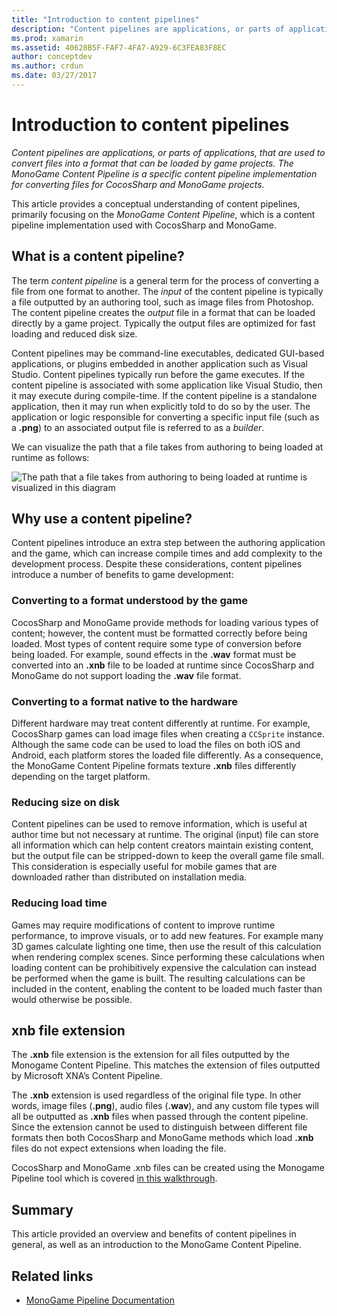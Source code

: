```yaml
---
title: "Introduction to content pipelines"
description: "Content pipelines are applications, or parts of applications, that are used to convert files into a format that can be loaded by game projects. The MonoGame Content Pipeline is a specific content pipeline implementation for converting files for CocosSharp and MonoGame projects."
ms.prod: xamarin
ms.assetid: 40628B5F-FAF7-4FA7-A929-6C3FEA83F8EC
author: conceptdev
ms.author: crdun
ms.date: 03/27/2017
---
```


# Introduction to content pipelines

_Content pipelines are applications, or parts of applications, that are used to convert files into a format that can be loaded by game projects. The MonoGame Content Pipeline is a specific content pipeline implementation for converting files for CocosSharp and MonoGame projects._

This article provides a conceptual understanding of content pipelines, primarily focusing on the *MonoGame Content Pipeline*, which is a content pipeline implementation used with CocosSharp and MonoGame.


## What is a content pipeline?

The term *content pipeline* is a general term for the process of converting a file from one format to another. The *input* of the content pipeline is typically a file outputted by an authoring tool, such as image files from Photoshop. The content pipeline creates the *output* file in a format that can be loaded directly by a game project. Typically the output files are optimized for fast loading and reduced disk size.

Content pipelines may be command-line executables, dedicated GUI-based applications, or plugins embedded in another application such as Visual Studio. Content pipelines typically run before the game executes. If the content pipeline is associated with some application like Visual Studio, then it may execute during compile-time. If the content pipeline is a standalone application, then it may run when explicitly told to do so by the user. The application or logic responsible for converting a specific input file (such as a **.png**) to an associated output file is referred to as a *builder*. 

We can visualize the path that a file takes from authoring to being loaded at runtime as follows:

![](introduction-images/image1.png "The path that a file takes from authoring to being loaded at runtime is visualized in this diagram")

## Why use a content pipeline?

Content pipelines introduce an extra step between the authoring application and the game, which can increase compile times and add complexity to the development process. Despite these considerations, content pipelines introduce a number of benefits to game development:


### Converting to a format understood by the game

CocosSharp and MonoGame provide methods for loading various types of content; however, the content must be formatted correctly before being loaded. Most types of content require some type of conversion before being loaded. For example, sound effects in the **.wav** format must be converted into an **.xnb** file to be loaded at runtime since CocosSharp and MonoGame do not support loading the **.wav** file format.


### Converting to a format native to the hardware

Different hardware may treat content differently at runtime. For example, CocosSharp games can load image files when creating a `CCSprite` instance. Although the same code can be used to load the files on both iOS and Android, each platform stores the loaded file differently. As a consequence, the MonoGame Content Pipeline formats texture **.xnb** files differently depending on the target platform.


### Reducing size on disk 

Content pipelines can be used to remove information, which is useful at author time but not necessary at runtime. The original (input) file can store all information which can help content creators maintain existing content, but the output file can be stripped-down to keep the overall game file small. This consideration is especially useful for mobile games that are downloaded rather than distributed on installation media.


### Reducing load time

Games may require modifications of content to improve runtime performance, to improve visuals, or to add new features. For example many 3D games calculate lighting one time, then use the result of this calculation when rendering complex scenes. Since performing these calculations when loading content can be prohibitively expensive the calculation can instead be performed when the game is built. The resulting calculations can be included in the content, enabling the content to be loaded much faster than would otherwise be possible. 


## xnb file extension

The **.xnb** file extension is the extension for all files outputted by the Monogame Content Pipeline. This matches the extension of files outputted by Microsoft XNA’s Content Pipeline.

The **.xnb** extension is used regardless of the original file type. In other words, image files (**.png**), audio files (**.wav**), and any custom file types will all be outputted as **.xnb** files when passed through the content pipeline. Since the extension cannot be used to distinguish between different file formats then both CocosSharp and MonoGame methods which load **.xnb** files do not expect extensions when loading the file.

CocosSharp and MonoGame .xnb files can be created using the Monogame Pipeline tool which is covered [in this walkthrough](~/graphics-games/cocossharp/content-pipeline/walkthrough.md).


## Summary

This article provided an overview and benefits of content pipelines in general, as well as an introduction to the MonoGame Content Pipeline.

## Related links

- [MonoGame Pipeline Documentation](http://www.monogame.net/documentation/?page=Pipeline)

